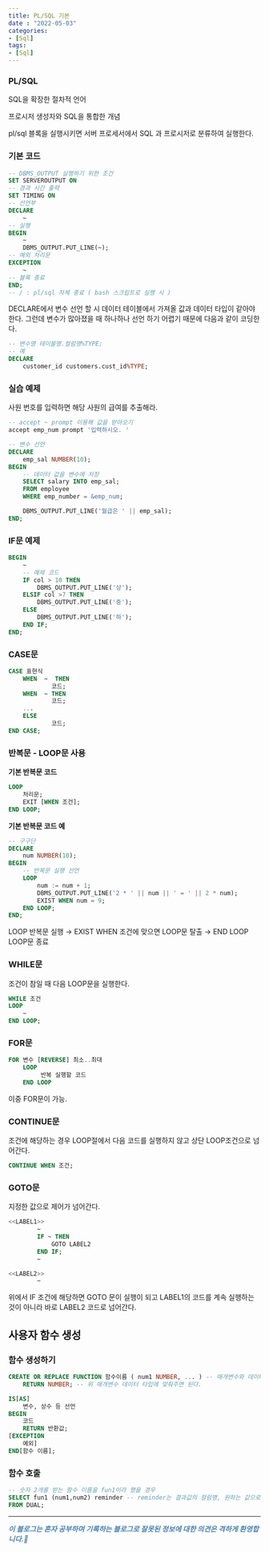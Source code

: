 ```yaml
---
title: PL/SQL 기본
date : "2022-05-03"
categories:
- [Sql]
tags:
- [Sql]
---
```


### PL/SQL

SQL을 확장한 절차적 언어  

프로시저 생성자와 SQL을 통합한 개념  

pl/sql 블록을 실행시키면 서버 프로세서에서 SQL 과 프로시저로 분류하여 실행한다.

### 기본 코드

```sql
-- DBMS_OUTPUT 실행하기 위한 조건
SET SERVEROUTPUT ON
-- 경과 시간 출력
SET TIMING ON
-- 선언부
DECLARE 
	~
-- 실행
BEGIN
	~
	DBMS_OUTPUT.PUT_LINE(~);
-- 예외 처리문
EXCEPTION
	~
-- 블록 종료
END;
-- / : pl/sql 자체 종료 ( bash 스크립트로 실행 시 )
```

 DECLARE에서 변수 선언 할 시 데이터 테이블에서 가져올 값과 데이터 타입이 같아야 한다.  그런데 변수가 많아졌을 때 하나하나 선언 하기 어렵기 때문에 다음과 같이 코딩한다.

```sql
-- 변수명 테이블명.컬럼명%TYPE;
-- 예
DECLARE
	customer_id customers.cust_id%TYPE;
```

### 실습 예제

사원 번호를 입력하면 해당 사원의 급여를 추출해라.

```sql
-- accept ~ prompt 이용해 값을 받아오기
accept emp_num prompt '입력하시오. '

-- 변수 선언
DECLARE
	emp_sal NUMBER(10);
BEGIN 
	-- 데이터 값을 변수에 저장
	SELECT salary INTO emp_sal;
	FROM employee
	WHERE emp_number = &emp_num;

	DBMS_OUTPUT.PUT_LINE('월급은 ' || emp_sal);
END; 
```

### IF문 예제

```sql
BEGIN
	~
	-- 예제 코드
	IF col > 10 THEN
		DBMS_OUTPUT.PUT_LINE('상');
	ELSIF col >7 THEN
		DBMS_OUTPUT.PUT_LINE('중');
	ELSE 
		DBMS_OUTPUT.PUT_LINE('하');
	END IF;
END;
```

### CASE문

```sql
CASE 표현식
	WHEN  ~  THEN
			코드;
	WHEN  ~ THEN
			코드;
	...
	ELSE 
			코드;
END CASE;
```

### 반복문 - LOOP문 사용

**기본 반복문 코드**

```sql
LOOP
	처리문;
	EXIT [WHEN 조건];
END LOOP;
```

**기본 반복문 코드 예**

```sql
-- 구구단
DECLARE
	num NUMBER(10);
BEGIN
	-- 반복문 실행 선언
	LOOP
		num := num + 1;
		DBMS_OUTPUT.PUT_LINE('2 * ' || num || ' = ' || 2 * num);
		EXIST WHEN num = 9;
	END LOOP;
END;
```

LOOP 반복문 실행 → EXIST WHEN 조건에 맞으면 LOOP문 탈출 → END LOOP LOOP문 종료

### WHILE문

조건이 참일 때 다음 LOOP문을 실행한다.

```sql
WHILE 조건
LOOP
	~
END LOOP;
```

### FOR문

```sql
FOR 변수 [REVERSE] 최소..최대
	LOOP
		 반복 실행할 코드
	END LOOP
```

 이중 FOR문이 가능.

### CONTINUE문

조건에 해당하는 경우 LOOP절에서 다음 코드를 실행하지 않고 상단 LOOP조건으로 넘어간다.

```sql
CONTINUE WHEN 조건;
```

### GOTO문

지정한 값으로 제어가 넘어간다.

```sql
<<LABEL1>>
		~
		IF ~ THEN
			GOTO LABEL2
		END IF;
		~

<<LABEL2>>
		~
```

위에서 IF 조건에 해당하면 GOTO 문이 실행이 되고 LABEL1의 코드를 계속 실행하는 것이 아니라 바로 LABEL2 코드로 넘어간다.

## 사용자 함수 생성

### 함수 생성하기

```sql
CREATE OR REPLACE FUNCTION 함수이름 ( num1 NUMBER, ... ) -- 매개변수와 데이터 타입 지정
	RETURN NUMBER; -- 위 매개변수 데이터 타입에 맞춰주면 된다.

IS[AS]
	변수, 상수 등 선언
BEGIN
	코드
	RETURN 반환값;
[EXCEPTION
	예외]
END[함수 이름];
```

### 함수 호출

```sql
-- 숫자 2개를 받는 함수 이름을 fun1이라 했을 경우
SELECT fun1 (num1,num2) reminder -- reminder는 결과값의 컬럼명, 원하는 값으로 변환 가능
FROM DUAL;
```

---
**_<span style="color:#4682B4;"> 이 블로그는 혼자 공부하며 기록하는 블로그로 잘못된 정보에 대한 의견은 격하게 환영합니다.🤩 </span>_**
